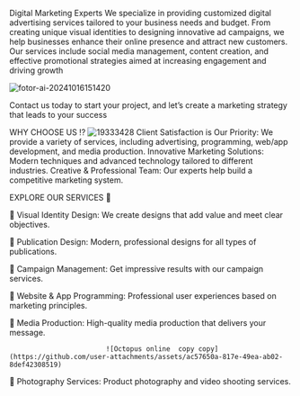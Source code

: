 Digital Marketing Experts
‏We specialize in providing customized digital advertising services tailored to your business needs and budget. From creating unique visual identities to designing innovative ad campaigns, we help businesses enhance their online presence and attract new customers. Our services include social media management, content creation, and effective promotional strategies aimed at increasing  engagement and driving growth

![fotor-ai-20241016151420](https://github.com/user-attachments/assets/2b78fd25-9c0d-47ee-8dce-3a3819162d7a)

Contact us today to start your project, and let’s create a marketing strategy that leads to your success


WHY CHOOSE US ⁉️
![19333428](https://github.com/user-attachments/assets/27771b11-bf4f-4d02-8afc-fbd02c45376a)
Client Satisfaction is Our Priority: We provide a variety of services, including advertising, programming, web/app development, and media production.
Innovative Marketing Solutions: Modern techniques and advanced technology tailored to different industries.
Creative & Professional Team: Our experts help build a competitive marketing system.


EXPLORE OUR SERVICES 🎨

🔴 Visual Identity Design: We create designs that add value and meet clear objectives.

🔴 Publication Design: Modern, professional designs for all types of publications.

🔴 Campaign Management: Get impressive results with our campaign services.

🔴 Website & App Programming: Professional user experiences based on marketing principles.

🔴 Media Production: High-quality media production that delivers your message.
                                                                            

                            ![Octopus online  copy copy](https://github.com/user-attachments/assets/ac57650a-817e-49ea-ab02-8def42308519)



🔴 Photography Services: Product photography and video shooting services.



